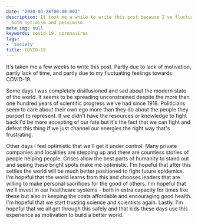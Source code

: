 ```yaml
---
date: "2020-03-28T00:00:00Z"
description: It took me a while to write this post because I've fluctuated between
  both optimism and pessimism.
meta_img: null
keywords: covid-19, coronavirus
tags:
- 'society'
title: COVID-19
---
```


It's taken me a few weeks to write this post. Partly due to lack of motivation, partly lack of time, and partly due to my fluctuating feelings towards COVID-19.

Some days I was completely disillusioned and sad about the modern state of the world. It seems to be spreading unconstrained despite the more than one hundred years of scientific progress we've had since 1918. Politicians seem to care about their own ego more than they do about the people they purport to represent. If we didn't have the resources or knowledge to fight back I'd be more accepting of our fate but it's the fact that we can fight and defeat this thing if we just channel our energies the right way that's frustrating.

Other days I feel optimistic that we'll get it under control. Many private companies and localities are stepping up and there are countless stories of people helping people. Crises allow the best parts of humanity to stand out and seeing these bright spots make me optimistic. I'm hopeful that after this settles the world will be much better positioned to fight future epidemics. I'm hopeful that the world learns from this and chooses leaders that are willing to make personal sacrifices for the good of others. I'm hopeful that we'll invest in our healthcare systems - both in extra capacity for times like these but also in keeping the costs affordable and encouraging good health. I'm hopeful that we start trusting science and scientists again. Lastly. I'm hopeful that we all get through this safely and that kids these days use this experience as motivation to build a better world.
